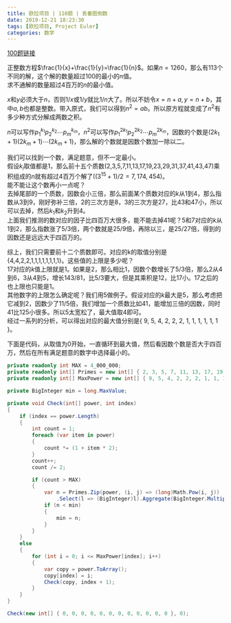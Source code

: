 ```yaml
---
title: 欧拉项目 | 110题 | 丢番图倒数
date: 2019-12-21 18:23:30
tags: [欧拉项目, Project Euler]
categories: 数学
---
```

[100题链接](https://projecteuler.net/problem=100 "Problem 100 - Project Euler")

正整数方程$\frac{1}{x}+\frac{1}{y}=\frac{1}{n}$。如果$n=1260$，那么有113个不同的解，这个解的数量超过100的最小的$n$值。  
求不通解的数量超过4百万的$n$的最小值。

$x$和$y$必须大于$n$，否则$1/x$或$1/y$就比$1/n$大了。所以不妨令$x=n+a,y=n+b$，其中$a,b$也都是整数。带入原式，我们可以得到$n^2=ab$。所以原方程就变成了$n^2$有多少种方式分解成两数之积。

<!-- more -->

$n$可以写作$p_1^{k_1}p_2^{k_2}\cdots p_m^{k_m}$，$n^2$可以写作$p_1^{2k_1}p_2^{2k_2}\cdots p_m^{2k_m}$，因数的个数是$(2k_1+1)(2k_m+1)\cdots(2k_m+1)$，那么解的个数就是因数个数加一除以二。

我们可以找到一个数，满足题意，但不一定最小。  
假设$k_i$取值都是1，那么前十五个质数(2,3,5,7,11,13,17,19,23,29,31,37,41,43,47)乘积组成的$n$就有超过4百万个解了($(3^{15}+1)/2=7,174,454$)。  
能不能让这个数再小一点呢？  
去掉尾部的一个质数，因数会小三倍，那么前面某个质数对应的$k$从1到4，那么指数从3到9，刚好弥补三倍，2的三次方是8，3的三次方是27，比43和47小，所以可以去掉，然后$k_1$和$k_2$升到4。  
上面我们推测的数对应的因子比四百万大很多，能不能去掉41呢？5和7对应的$k$从1到2，那么指数涨了5/3倍，两个数就是25/9倍，再除以三，是25/27倍，得到的因数还是远远大于四百万的。

综上，我们只需要前十二个质数即可。对应的k的取值分别是{4,4,2,2,1,1,1,1,1,1,1,1}。这些值的上限是多少呢？  
17对应的$k$值上限就是1。如果是2，那么相比1，因数个数增长了5/3倍，那么2从4到6，3从4到5，增长143/81，比5/3要大，但是其乘积是12，比17小。17之后的也上限也只能是1。  
其他数字的上限怎么确定呢？我们用5做例子。假设对应的$k$最大是5，那么考虑把它减到2，因数少了11/5倍，我们增加一个质数比如41，能增加三倍的因数，同时41比125小很多。所以5太宽松了，最大值取4即可。  
经过一系列的分析，可以得出对应的最大值分别是{ 9, 5, 4, 2, 2, 2, 1, 1, 1, 1, 1, 1 }。

下面是代码，从取值为0开始，一直循环到最大值，然后看因数个数是否大于四百万，然后在所有满足题意的数字中选择最小的。
``` csharp
private readonly int MAX = 4_000_000;
private readonly int[] Primes = new int[] { 2, 3, 5, 7, 11, 13, 17, 19, 23, 29, 31, 37 };
private readonly int[] MaxPower = new int[] { 9, 5, 4, 2, 2, 2, 1, 1, 1, 1, 1, 1 };

private BigInteger min = long.MaxValue;

private void Check(int[] power, int index)
{
    if (index == power.Length)
    {
        int count = 1;
        foreach (var item in power)
        {
            count *= (1 + item * 2);
        }
        count++;
        count /= 2;

        if (count > MAX)
        {
            var n = Primes.Zip(power, (i, j) => (long)Math.Pow(i, j))
                .Select(l => (BigInteger)l).Aggregate(BigInteger.Multiply);
            if (n < min)
            {
                min = n;
            }
        }
    }
    else
    {
        for (int i = 0; i <= MaxPower[index]; i++)
        {
            var copy = power.ToArray();
            copy[index] = i;
            Check(copy, index + 1);
        }
    }
}
```
``` csharp
Check(new int[] { 0, 0, 0, 0, 0, 0, 0, 0, 0, 0, 0, 0 }, 0);
```
